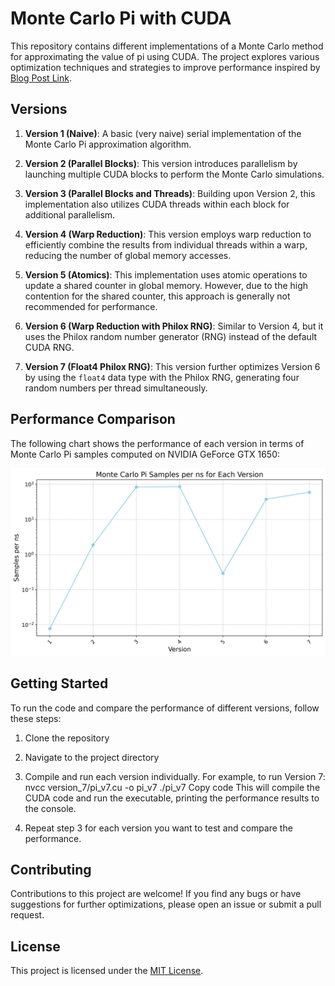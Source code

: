 # Monte Carlo Pi with CUDA
 
This repository contains different implementations of a Monte Carlo method for approximating the value of pi using CUDA. The project explores various optimization techniques and strategies to improve performance inspired by [Blog Post Link](https://siboehm.com/articles/22/CUDA-MMM).

## Versions

1. **Version 1 (Naive)**: A basic (very naive) serial implementation of the Monte Carlo Pi approximation algorithm.

2. **Version 2 (Parallel Blocks)**: This version introduces parallelism by launching multiple CUDA blocks to perform the Monte Carlo simulations.

3. **Version 3 (Parallel Blocks and Threads)**: Building upon Version 2, this implementation also utilizes CUDA threads within each block for additional parallelism.

4. **Version 4 (Warp Reduction)**: This version employs warp reduction to efficiently combine the results from individual threads within a warp, reducing the number of global memory accesses.

5. **Version 5 (Atomics)**: This implementation uses atomic operations to update a shared counter in global memory. However, due to the high contention for the shared counter, this approach is generally not recommended for performance.

6. **Version 6 (Warp Reduction with Philox RNG)**: Similar to Version 4, but it uses the Philox random number generator (RNG) instead of the default CUDA RNG.

7. **Version 7 (Float4 Philox RNG)**: This version further optimizes Version 6 by using the `float4` data type with the Philox RNG, generating four random numbers per thread simultaneously.

## Performance Comparison

The following chart shows the performance of each version in terms of Monte Carlo Pi samples computed on NVIDIA GeForce GTX 1650:

![Performance Chart](performance_chart.jpg)

## Getting Started

To run the code and compare the performance of different versions, follow these steps:

1. Clone the repository
2. Navigate to the project directory
3. Compile and run each version individually. For example, to run Version 7:
nvcc version_7/pi_v7.cu -o pi_v7
./pi_v7
Copy code
This will compile the CUDA code and run the executable, printing the performance results to the console.

4. Repeat step 3 for each version you want to test and compare the performance.

## Contributing

Contributions to this project are welcome! If you find any bugs or have suggestions for further optimizations, please open an issue or submit a pull request.

## License

This project is licensed under the [MIT License](LICENSE).